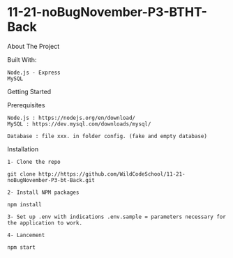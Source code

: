 # 11-21-noBugNovember-P3-BTHT-Back

About The Project
   

  Built With:
  
    Node.js - Express
    MySQL

Getting Started

  Prerequisites
    
    Node.js : https://nodejs.org/en/download/
    MySQL : https://dev.mysql.com/downloads/mysql/
    
    Database : file xxx. in folder config. (fake and empty database)
    
  Installation
  
    1- Clone the repo 
    
    git clone http://https://github.com/WildCodeSchool/11-21-noBugNovember-P3-bt-Back.git 
    
    2- Install NPM packages
    
    npm install
    
    3- Set up .env with indications .env.sample = parameters necessary for the application to work.
    
    4- Lancement 
    
    npm start
